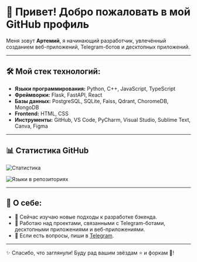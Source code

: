 # 👋 Привет! Добро пожаловать в мой GitHub профиль

Меня зовут **Артемий**, я начинающий разработчик, увлечённый созданием веб-приложений, Telegram-ботов и десктопных приложений. 

---

## 🛠️ Мой стек технологий:
- **Языки программирования:** Python, C++, JavaScript, TypeScript
- **Фреймворки:** Flask, FastAPI, React
- **Базы данных:** PostgreSQL, SQLite, Faiss, Qdrant, ChoromeDB, MongoDB
- **Frontend:** HTML, CSS
- **Инструменты:** GitHub, VS Code, PyCharm, Visual Studio, Sublime Text, Canva, Figma

---

## 📊 Статистика GitHub
![Статистика](https://github-readme-stats.vercel.app/api?username=Artem-Kornilov-pro&show_icons=true&theme=radical)

![Языки в репозиториях](https://github-readme-stats.vercel.app/api/top-langs/?username=Artem-Kornilov-pro&langs_count=10&layout=compact&theme=radical)


---

## 📌 О себе:
- 🌱 Сейчас изучаю новые подходы к разработке бэкенда.
- 🚀 Работаю над проектами, связанными с Telegram-ботами, десктопными приложениями и веб-приложениями.
- 💬 Если есть вопросы, пиши в [Telegram](https://t.me/ArtemigKot).

---

✨ Спасибо, что заглянули! Буду рад вашим звёздам ⭐ и форкам 🍴!

<!--
**Artem-Kornilov-pro/Artem-Kornilov-pro** is a ✨ _special_ ✨ repository because its `README.md` (this file) appears on your GitHub profile.

Here are some ideas to get you started:

- 🔭 I’m currently working on ...
- 🌱 I’m currently learning ...
- 👯 I’m looking to collaborate on ...
- 🤔 I’m looking for help with ...
- 💬 Ask me about ...
- 📫 How to reach me: ...
- 😄 Pronouns: ...
- ⚡ Fun fact: ...
-->
